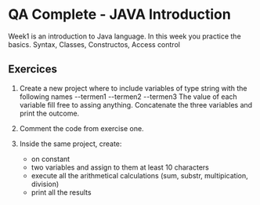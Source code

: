 # QA Complete - JAVA Introduction 

Week1 is an introduction to Java language. In this week you practice the basics. Syntax, Classes, Constructos, Access control 

## Exercices 

1. Create a new project where to include variables of type string with the following names
   --termen1
   --termen2
   --termen3
   The value of each variable fill free to assing anything.
   Concatenate the three variables and print the outcome.

2. Comment the code from exercise one.

3. Inside the same project, create:
   - on constant
   - two variables and assign to them at least 10 characters
   - execute all the arithmetical calculations (sum, substr, multipication, division)
   - print all the results 
